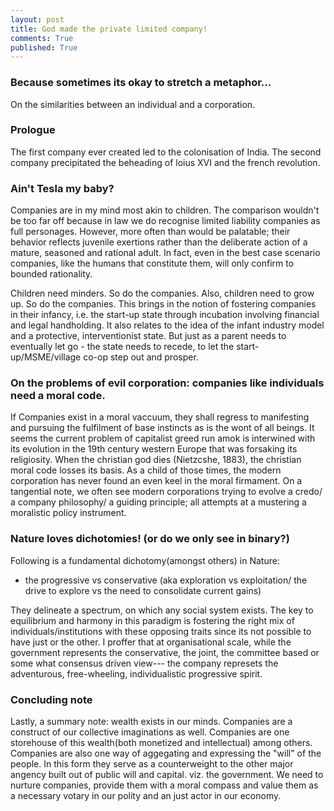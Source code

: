 ```yaml
---
layout: post
title: God made the private limited company!
comments: True
published: True
---
```

### Because sometimes its okay to stretch a metaphor...
On the similarities between an individual and a corporation.


### Prologue
The first company ever created led to the colonisation of India. 
The second company precipitated the beheading of loius XVI and 
the french revolution.


### Ain't Tesla my baby?
Companies are in my mind most akin to children. The comparison wouldn't 
be too far off because in law we do recognise limited liability companies 
as full personages. However, more often than would be palatable; their behavior 
reflects juvenile exertions rather than the deliberate action of a mature, 
seasoned and rational adult. In fact, even in the best case scenario companies, 
like the humans that constitute them, will only confirm to bounded 
rationality.

Children need minders. So do the companies. Also, children need to grow up. 
So do the companies. This brings in the notion of fostering companies in their 
infancy, i.e. the start-up state through incubation involving financial and legal 
handholding. It also relates to the idea of the infant industry model and a protective, 
interventionist state. But just as a parent needs to eventually let go - the state needs to 
recede, to let the start-up/MSME/village co-op step out and prosper.


### On the problems of evil corporation: companies like individuals need a moral code. 
If Companies exist in a moral vaccuum, they shall regress to manifesting and pursuing the fulfilment of 
base instincts as is the wont of all beings. It seems the current problem of capitalist greed run amok 
is interwined with its evolution in the 19th century western Europe that was forsaking its religiosity. 
When the christian god dies (Nietzcshe, 1883), the christian moral code losses its basis. As a child of those 
times, the modern corporation has never found an even keel in the moral firmament. On a tangential note, 
we often see modern corporations trying to evolve a credo/ a company philosophy/ a guiding principle; 
all attempts at a mustering a moralistic policy instrument. 


### Nature loves dichotomies! (or do we only see in binary?)
Following is a fundamental dichotomy(amongst others) in Nature:
 * the progressive vs conservative 
 (aka exploration vs exploitation/ the drive to explore vs the need to consolidate current gains)

They delineate a spectrum, on which any social system exists. The key to equilibrium and 
harmony in this paradigm is fostering the right mix of individuals/institutions with these 
opposing traits since its not possible to have just or the other. I proffer that at organisational 
scale, while the government represents the conservative, the joint, the committee based or some what 
consensus driven view--- the company represets the adventurous, free-wheeling, individualistic 
progressive spirit. 


### Concluding note
Lastly, a summary note: wealth exists in our minds. Companies are a construct of our 
collective imaginations as well. Companies are one storehouse of this wealth(both monetized 
and intellectual) among others. Companies are also one way of aggegating and expressing the 
"will" of the people. In this form they serve as a counterweight to the other major angency 
built out of public will and capital. viz. the government. We need to nurture companies, 
provide them with a moral compass and value them as a necessary votary in our polity and an 
just actor in our economy. 